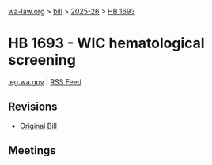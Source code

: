 [wa-law.org](/) > [bill](/bill/) > [2025-26](/bill/2025-26/) > [HB 1693](/bill/2025-26/hb/1693/)

# HB 1693 - WIC hematological screening
[leg.wa.gov](https://app.leg.wa.gov/billsummary?BillNumber=1693&Year=2025&Initiative=false) | [RSS Feed](./rss.xml)

## Revisions
* [Original Bill](1/)

## Meetings
